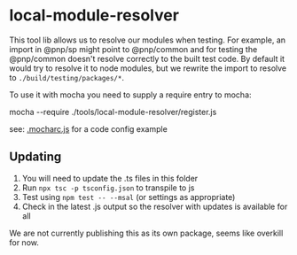 # local-module-resolver

This tool lib allows us to resolve our modules when testing. For example, an import in @pnp/sp might point to @pnp/common and for testing the @pnp/common doesn't resolve correctly to the built test code. By default it would try to resolve it to node modules, but we rewrite the import to resolve to `./build/testing/packages/*`.

To use it with mocha you need to supply a require entry to mocha:

mocha --require ./tools/local-module-resolver/register.js

see: [.mocharc.js](../../.mocharc.js) for a code config example

## Updating

1) You will need to update the .ts files in this folder
2) Run `npx tsc -p tsconfig.json` to transpile to js
3) Test using `npm test -- --msal` (or settings as appropriate)
4) Check in the latest .js output so the resolver with updates is available for all

We are not currently publishing this as its own package, seems like overkill for now.
